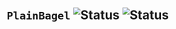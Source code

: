 # `PlainBagel` ![Status](https://github.com/robenkleene/plainbagel/actions/workflows/ci.yml/badge.svg) ![Status](https://github.com/robenkleene/plainbagel/actions/workflows/release.yml/badge.svg)
